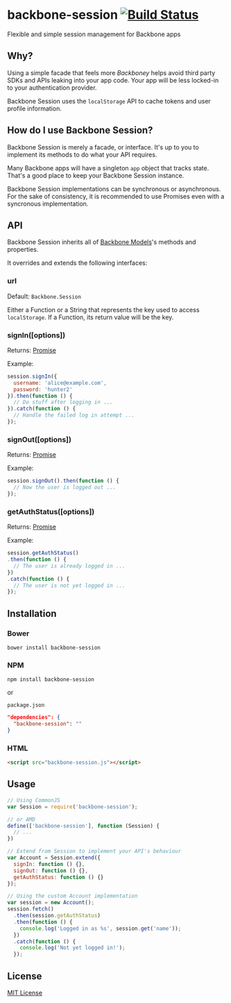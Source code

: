 # backbone-session [![Build Status](https://secure.travis-ci.org/cofounders/backbone-session.png?branch=master)](https://travis-ci.org/cofounders/backbone-session)

Flexible and simple session management for Backbone apps

## Why?

Using a simple facade that feels more *Backboney* helps avoid third party SDKs and APIs leaking into your app code. Your app will be less locked-in to your authentication provider.

Backbone Session uses the `localStorage` API to cache tokens and user profile information.

## How do I use Backbone Session?

Backbone Session is merely a facade, or interface. It's up to you to implement its methods to do what your API requires.

Many Backbone apps will have a singleton `app` object that tracks state. That's a good place to keep your Backbone Session instance.

Backbone Session implementations can be synchronous or asynchronous. For the sake of consistency, it is recommended to use Promises even with a syncronous implementation.

## API

Backbone Session inherits all of [Backbone Models](http://backbonejs.org/#Model)'s methods and properties.

It overrides and extends the following interfaces:

### url

Default: `Backbone.Session`

Either a Function or a String that represents the key used to access `localStorage`. If a Function, its return value will be the key.

### signIn([options])

Returns: [Promise](https://developer.mozilla.org/en-US/docs/Web/JavaScript/Reference/Global_Objects/Promise)

Example:
```js
session.signIn({
  username: 'alice@example.com',
  password: 'hunter2'
}).then(function () {
  // Do stuff after logging in ...
}).catch(function () {
  // Handle the failed log in attempt ...
});
```

### signOut([options])

Returns: [Promise](https://developer.mozilla.org/en-US/docs/Web/JavaScript/Reference/Global_Objects/Promise)

Example:
```js
session.signOut().then(function () {
  // Now the user is logged out ...
});
```

### getAuthStatus([options])

Returns: [Promise](https://developer.mozilla.org/en-US/docs/Web/JavaScript/Reference/Global_Objects/Promise)
 
Example:
```js
session.getAuthStatus()
.then(function () {
  // The user is already logged in ...
})
.catch(function () {
  // The user is not yet logged in ...
});
```

## Installation

### Bower

`bower install backbone-session`

### NPM

`npm install backbone-session`

or

`package.json`

```json
"dependencies": {
  "backbone-session": ""
}
```

### HTML

```html
<script src="backbone-session.js"></script>
```

## Usage

```javascript
// Using CommonJS
var Session = require('backbone-session');

// or AMD
define(['backbone-session'], function (Session) {
  // ...
})

// Extend from Session to implement your API's behaviour
var Account = Session.extend({
  signIn: function () {},
  signOut: function () {},
  getAuthStatus: function () {}
});

// Using the custom Account implementation
var session = new Account();
session.fetch()
  .then(session.getAuthStatus)
  .then(function () {
    console.log('Logged in as %s', session.get('name'));
  })
  .catch(function () {
    console.log('Not yet logged in!');
  });
```

## License

[MIT License](http://en.wikipedia.org/wiki/MIT_License)
